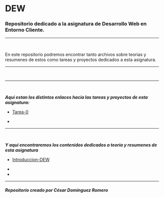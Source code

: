 # DEW

### Repositorio dedicado a la asignatura de Desarrollo Web en Entorno Cliente.

---

<br>

En este repositorio podremos encontrar tanto archivos sobre teorias y resumenes de estos como tareas y proyectos dedicados a esta asignatura.

---

<br>

<img src="">

---

<br>

***Aqui estan los distintos enlaces hacia las tareas y proyectos de esta asignatura:***

- [Tarea-0](https://github.com/Cesardrom/2-DAW/tree/3b453695e6da2278dd60746b42b13a8e22edec0f/DEW/Tareas%20y%20Proyectos/Tareas/Tarea%200)

- 

---

<br>

***Y aqui encontraremos los contenidos dedicados a teoria y resumenes de esta asignatura***

- [Introduccion-DEW]()

- 

- 

---

##### Repositorio creado por César Domínguez Romero